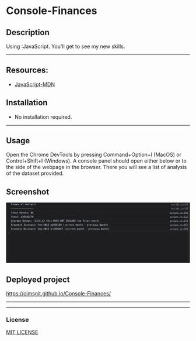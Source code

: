 # Console-Finances

## Description 

Using :JavaScript.  You'll get to see my new skills. 
<hr>


## Resources:

* [JavaScript-MDN](https://developer.mozilla.org/en-US/docs/Web/JavaScript)

## Installation
+ No installation required.
<hr>

## Usage 
Open the Chrome DevTools by pressing Command+Option+I (MacOS) or Control+Shift+I (Windows). A console panel should open either below or to the side of the webpage in the browser. There you will see a list of analysis of the dataset provided.

## Screenshot 

![Screenshot](./Images/Screenshot%202023-01-04%20at%2000.36.39.png) 

## Deployed project

https://cimsgit.github.io/Console-Finances/ 
 <hr>
<hr>

### License

[MIT LICENSE](./LICENSE)